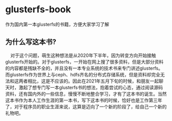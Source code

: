 # glusterfs-book
作为国内第一本glusterfs的书籍，方便大家学习了解
## 为什么写这本书? 
  &nbsp; &nbsp; 对于这个问题，萌生这种想法是从2020年下半年，因为转变方向开始接触glusterfs开始的。对于glusterfs，一开始在网上搜了很多资料，但是大部分资料的内容都是残缺不全的，并且没有一本专业系统的技术书来专门讲述glusterfs。而glusterfs作为世界上与ceph、hdfs齐名的分布式存储系统，但是资料却完全无法和这两者相比，这是不应该的。因此在2021年五月下旬的时候，和朋友一起聊天时，激起了想专门写一本glusterfs书的想法，抱着尝试的心态，通过阅读源码资料，还有国内外的一些信息，慢慢不断地整合学习，才有了这本书的诞生。当然这本书作为本人工作生涯的第一本书，写下这本书的时候，恰好也是工作第三年了，对于程序员的职业生涯来说，这算是迈向了一个新的阶段了，给自己一个新的礼物吧。
